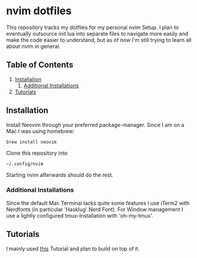 # nvim dotfiles

This repository tracks my dotfiles for my personal nvim Setup. I plan to eventually outsource init.lua into separate files to navigate more easily and make the code easier to understand, but as of now I'm still trying to learn all about nvim in general.

## Table of Contents

1. [Installation](#installation)
	1. [Additional Installations](#additionalinstallations)
2. [Tutorials](#tutorials)

## Installation <a name = 'installation'/>

Install Neovim through your preferred package-manager. Since I am on a Mac I was using homebrew:

	brew install neovim

Clone this repository into 

	~/.config/nvim

Starting nvim afterwards should do the rest.

### Additional Installations <a name = 'additionalinstallations'/>

Since the default Mac Terminal lacks quite some features I use iTerm2 with Nerdfonts (in particular 'Hasklug' Nerd Font). 
For Window management I use a lightly configured tmux-Installation with 'oh-my-tmux'.

## Tutorials <a name = 'tutorials'>

I mainly used [this](https://vonheikemen.github.io/devlog/tools/build-your-first-lua-config-for-neovim/) Tutorial and plan to build on top of it.
